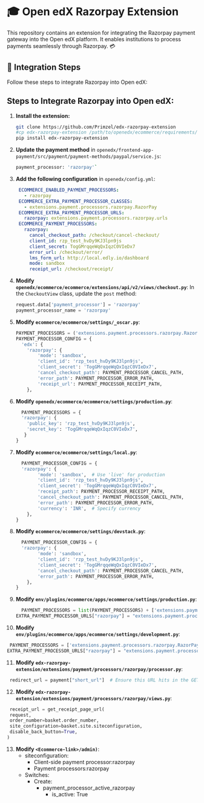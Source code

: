 # 🎓 Open edX Razorpay Extension

This repository contains an extension for integrating the Razorpay payment gateway into the Open edX platform. It enables institutions to process payments seamlessly through Razorpay. 💳

## 🚀 Integration Steps

Follow these steps to integrate Razorpay into Open edX:

## Steps to Integrate Razorpay into Open edX:

1. **Install the extension:**
   ```bash
   git clone https://github.com/Primzel/edx-razorpay-extension
   #cp edx-razorpay-extension /path/to/openedx/ecommerce/requirements/
   pip install edx-razorpay-extension
   ```

2. **Update the payment method** in `openedx/frontend-app-payment/src/payment/payment-methods/paypal/service.js`:
   ```bash   
   payment_processor: 'razorpay'`
   ```

3. **Add the following configuration** in `openedx/config.yml`:
   ```yaml
    ECOMMERCE_ENABLED_PAYMENT_PROCESSORS:
      - razorpay
    ECOMMERCE_EXTRA_PAYMENT_PROCESSOR_CLASSES:
      - extensions.payment.processors.razorpay.RazorPay
    ECOMMERCE_EXTRA_PAYMENT_PROCESSOR_URLS:
      razorpay: extensions.payment.processors.razorpay.urls
    ECOMMERCE_PAYMENT_PROCESSORS:
      razorpay:
        cancel_checkout_path: /checkout/cancel-checkout/
        client_id: rzp_test_hvDy9KJ3lpn9js
        client_secret: TogGMrqqeWqQxIqzC0VIeDx7
        error_url: /checkout/error/
        lms_form_url: http://local.edly.io/dashboard
        mode: sandbox
        receipt_url: /checkout/receipt/
    ```
   
      
4. **Modify `openedx/ecommerce/ecommerce/extensions/api/v2/views/checkout.py`**:
   In the `CheckoutView` class, update the `post` method:
   ```python
   request.data['payment_processor'] = 'razorpay'
   payment_processor_name = 'razorpay'
   ```

5. **Modify `ecommerce/ecommerce/settings/_oscar.py`**:
   ```python
   PAYMENT_PROCESSORS = ('extensions.payment.processors.razorpay.RazorPay',)
   PAYMENT_PROCESSOR_CONFIG = {
     'edx': {
       'razorpay': {
           'mode': 'sandbox',
           'client_id': 'rzp_test_hvDy9KJ3lpn9js',
           'client_secret': 'TogGMrqqeWqQxIqzC0VIeDx7',
           'cancel_checkout_path': PAYMENT_PROCESSOR_CANCEL_PATH,
           'error_path': PAYMENT_PROCESSOR_ERROR_PATH,
           'receipt_url': PAYMENT_PROCESSOR_RECEIPT_PATH,
       },
   ```

6. **Modify `openedx/ecommerce/ecommerce/settings/production.py`**:
   ```python
     PAYMENT_PROCESSORS = {
     'razorpay': {
       'public_key': 'rzp_test_hvDy9KJ3lpn9js',
       'secret_key': 'TogGMrqqeWqQxIqzC0VIeDx7',
      }
   }
   ```

7. **Modify `ecommerce/ecommerce/settings/local.py`**:
   ```python
     PAYMENT_PROCESSOR_CONFIG = {
     'razorpay': {
           'mode': 'sandbox',  # Use 'live' for production
           'client_id': 'rzp_test_hvDy9KJ3lpn9js',
           'client_secret': 'TogGMrqqeWqQxIqzC0VIeDx7',
           'receipt_path': PAYMENT_PROCESSOR_RECEIPT_PATH,
           'cancel_checkout_path': PAYMENT_PROCESSOR_CANCEL_PATH,
           'error_path': PAYMENT_PROCESSOR_ERROR_PATH,
           'currency': 'INR',  # Specify currency
       },
   }
   ```
8. **Modify `ecommerce/ecommerce/settings/devstack.py`**:
   ```python
     PAYMENT_PROCESSOR_CONFIG = {
     'razorpay': {
           'mode': 'sandbox',
           'client_id': 'rzp_test_hvDy9KJ3lpn9js',
           'client_secret': 'TogGMrqqeWqQxIqzC0VIeDx7',
           'cancel_checkout_path': PAYMENT_PROCESSOR_CANCEL_PATH,
           'error_path': PAYMENT_PROCESSOR_ERROR_PATH,
       },
   }
   ```
9. **Modify `env/plugins/ecommerce/apps/ecommerce/settings/production.py`**:
   ```python
     PAYMENT_PROCESSORS = list(PAYMENT_PROCESSORS) + ['extensions.payment.processors.razorpay.RazorPay']
   EXTRA_PAYMENT_PROCESSOR_URLS["razorpay"] = "extensions.payment.processors.razorpay.urls"
   ```

10. **Modify `env/plugins/ecommerce/apps/ecommerce/settings/development.py`**:
   ```python
    PAYMENT_PROCESSORS = ['extensions.payment.processors.razorpay.RazorPay']
   EXTRA_PAYMENT_PROCESSOR_URLS["razorpay"] = "extensions.payment.processors.razorpay.urls"
   ```

11. **Modify `edx-razorpay-extension/extensions/payment/processors/razorpay/processor.py`**:
   ```python
    redirect_url = payment["short_url"]  # Ensure this URL hits in the GET method.
   ```

12. **Modify `edx-razorpay-extension/extensions/payment/processors/razorpay/views.py`**:
   ```python
    receipt_url = get_receipt_page_url(
    request,
    order_number=basket.order_number,
    site_configuration=basket.site.siteconfiguration,
    disable_back_button=True,
)
   ```

13. **Modify `<Ecommerce-link>/admin)`**:
    - siteconfiguration:
        - Client-side payment processor:razorpay
        - Payment processors:razorpay
    - Switches:
        - Create:
          - payment_processor_active_razorpay
             - is_active: True
